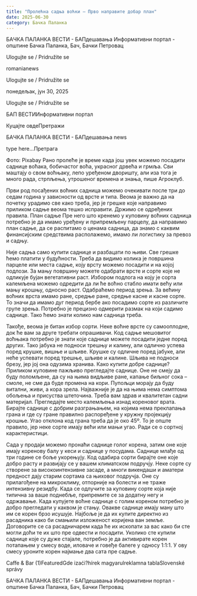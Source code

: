 ```yaml
---
title: "Пролећна садња воћки – Прво направите добар план"
date: 2025-06-30
category: Бачка Паланка
---
```


БАЧКА ПАЛАНКА ВЕСТИ - БАПдешавања Информативни портал - општине Бачка Паланка, Бач, Бачки Петровац

Ulogujte se / Pridružite se

romanianews

Ulogujte se / Pridružite se

понедељак, јун 30, 2025

Ulogujte se / Pridružite se

БАП ВЕСТИИнформативни портал

Куцајте овдеПретражи

БАЧКА ПАЛАНКА ВЕСТИ - БАПдешавања news

type here...Претрага

Фото: Pixabay
            Рано пролеће је време када још увек можемо посадити саднице воћака, бобичастог воћа, украсног дрвећа и грмља. Сви маштају о свом воћњаку, лепо уређеном дворишту, али иза тога је много рада, стрпљења, утрошеног времена и знања, пише Агроклуб.

Први род посађених воћних садница можемо очекивати после три до седам година у зависности од врсте и типа. Веома је важно да на почетку урадимо све како треба, јер је грешке које направимо приликом садње веома тешко исправити. Држимо се одређених правила.
План садње
Пре него што кренемо у куповину воћних садница потребно је да имамо уређену и припремљену парцелу, да направимо план садње, да се распитамо о ценама садница, да знамо с каквим финансијским средствима располажемо, имамо ли логистику за превоз и садњу.


Није садња само купити саднице и разбацати по њиви. Све грешке ћемо платити у будућности. Треба да видимо колика је површина парцеле или места садње, коју врсту можемо посадити и на којој подлози. За мању површину можете одабрати врсте и сорте које не одликује бујан вегетативни раст. Избором подлога на коју је сорта калемљена можемо одредити да ли ће воћно стабло имати већу или мању крошњу, односно раст. Одабраћемо период зрења. За већину воћних врста имамо ране, средње ране, средње касне и касне сорте. То значи да имамо дуг период бербе ако посадимо сорте из различите групе зрења. Потребно је прецизно одмерити размак на који садимо саднице. Тако ћемо знати колико нам садница треба.


Такође, веома је битан избор сорти. Неке воћне врсте су самооплодне, док ће вам за друге требати опрашивачи. Код садње мешовитог воћњака потребно је знати које саднице можете посадити једне поред других. Тако јабука не подноси трешњу и калину, али одлично успева поред крушке, вишње и шљиве. Крушке су одличне поред јабуке, али неће успевати поред трешње, шљиве и калине. Шљива не подноси брезу, јер јој она одузима хранива.
Како купити добре саднице?
Приликом куповине пажљиво прегледајте саднице. Оне не смеју да буду поломљене, да су на њима видљиве ране, капање биљног сока – смоле, не сме да буде промена на кори. Пупољци морају да буду витални, живи, а кора зрела. Најважније је да на њима нема симптома обољења и присуства штеточина. Треба вам здрав и квалитетан садни материјал. Прегледајте место калемљења изнад кореновог врата. Бирајте саднице с добрим разграњањем, на којима нема преклапања грана и где су гране правилно распоређене у кружну пројекцију крошње. Угао отклона код грана треба да је око 45º. То је опште правило, јер неке сорте имају већи или мањи угао. Ради се о сортној карактеристици.


Сада у продаји можемо пронаћи саднице голог корена, затим оне које имају коренову балу у кеси и саднице у посудама. Саднице млађе од три године се боље укорењују. Код одабира сорти бирајте оне које добро расту и развијају се у вашем климатском подручју. Неке сорте су створене за високоинтензивне засаде, а многи викендаши и аматери предност дају старим сортама са њиховог подручја. Оне су прилагођене на микроклиму, отпорније на болести и не траже интензивну резидбу. Када се одлучите за куповину сорте која није типична за ваше поднебље, припремите се за додатну негу и одржавање.
Када купујете воћне саднице с голим кореном потребно је добро прегледати у каквом је стању. Овакве саднице имају ману што им се корен брзо исушује. Најбоље је да их купите директно из расадника како би смањили изложеност коријена ван земље. Договорите се са расадничарем када ће их ископати за вас како би сте могли доћи те их што пре одвести и посадити.
Уколико сте купили саднице које су дуже стајале, потребно је да активирате корен потапањем у смесу воде, иловаче и говеђе балеге у односу 1:1:1. У ову смесу уроните корен најмање два сата пре садње.

Caffe & Bar (1)FeaturedGde izaći?hírek magyarulreklamna tablaSlovenské správy

БАЧКА ПАЛАНКА ВЕСТИ - БАПдешавања Информативни портал - општине Бачка Паланка, Бач, Бачки Петровац
